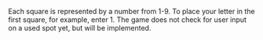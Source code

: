 Each square is represented by a number from 1-9. To place your letter in the first square, for example, enter 1. The game does not check for user input on a used spot yet, but will be implemented.
